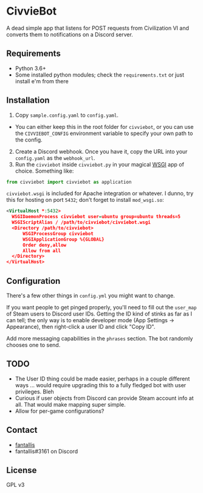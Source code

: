 # CivvieBot

A dead simple app that listens for POST requests from Civilization VI and
converts them to notifications on a Discord server.

## Requirements

- Python 3.6+
- Some installed python modules; check the `requirements.txt` or just install
e'm from there

## Installation

1. Copy `sample.config.yaml` to `config.yaml`.
  * You can either keep this in the root folder for `civviebot`, or you can
    use the `CIVVIEBOT_CONFIG` environment variable to specify your own path
    to the config.
2. Create a Discord webhook. Once you have it, copy the URL into your
`config.yaml` as the `webhook_url`.
3. Run the `civviebot` inside `civviebot.py` in your magical
[WSGI](https://wsgi.readthedocs.io/en/latest/what.html) app of choice. Something
like:

```python
from civviebot import civviebot as application
```

`civviebot.wsgi` is included for Apache integration or whatever. I dunno, try
this for hosting on port `5432`; don't forget to install `mod_wsgi.so`:

```xml
<VirtualHost *:5432>
  WSGIDaemonProcess civviebot user=ubuntu group=ubuntu threads=5
  WSGIScriptAlias / /path/to/civviebot/civviebot.wsgi
  <Directory /path/to/civviebot>
      WSGIProcessGroup civviebot
      WSGIApplicationGroup %{GLOBAL}
      Order deny,allow
      Allow from all
  </Directory>
</VirtualHost>
```

## Configuration

There's a few other things in `config.yml` you might want to change.

If you want people to get pinged properly, you'll need to fill out the
`user_map` of Steam users to Discord user IDs. Getting the ID kind of stinks as
far as I can tell; the only way is to enable developer mode (App Settings ->
Appearance), then right-click a user ID and click "Copy ID".

Add more messaging capabilities in the `phrases` section. The bot randomly
chooses one to send.

## TODO

- The User ID thing could be made easier, perhaps in a couple different ways ...
would require upgrading this to a fully fledged bot with user privileges. Bleh
- Curious if user objects from Discord can provide Steam account info at all.
That would make mapping super simple.
- Allow for per-game configurations?

## Contact

- [fantallis](https://github.com/qadan)
- fantallis#3161 on Discord

## License

GPL v3
